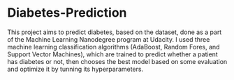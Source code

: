 # Diabetes-Prediction
This project aims to predict diabetes, based on the dataset, done as a part of the Machine Learning Nanodegree program at Udacity.
I used three machine learning classification algorithms (AdaBoost, Random Fores, and Support Vector Machines), which are trained to predict whether a patient has diabetes or not, then chooses the best model based on some evaluation and optimize it by tunning its hyperparameters.
